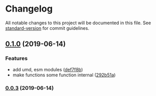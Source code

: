 # Changelog

All notable changes to this project will be documented in this file. See [standard-version](https://github.com/conventional-changelog/standard-version) for commit guidelines.

## [0.1.0](https://github.com/frontendmonster/falorem/compare/v0.0.3...v0.1.0) (2019-06-14)


### Features

* add umd, esm modules ([def7f8b](https://github.com/frontendmonster/falorem/commit/def7f8b))
* make functions some function internal ([292b51a](https://github.com/frontendmonster/falorem/commit/292b51a))



### [0.0.3](https://github.com/frontendmonster/falorem/compare/v0.0.2...v0.0.3) (2019-06-14)
